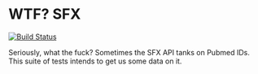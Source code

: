 # WTF? SFX

[![Build Status](https://travis-ci.org/NYULibraries/wtf_sfx.png?branch=master)](https://travis-ci.org/NYULibraries/wtf_sfx)

Seriously, what the fuck?  Sometimes the SFX API tanks on Pubmed IDs.
This suite of tests intends to get us some data on it.

